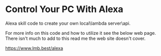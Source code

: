 # Control Your PC With Alexa
Alexa skill code to create your own local\lambda server\api.

For more info on this code and how to utilize it see the below web page.
There isn't much to add to this read me the web site doesn't cover.

https://www.lmb.best/alexa

